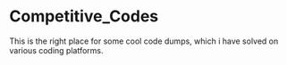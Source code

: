 # Competitive_Codes
This is the right place for some cool code dumps, which i have solved on various coding platforms.

